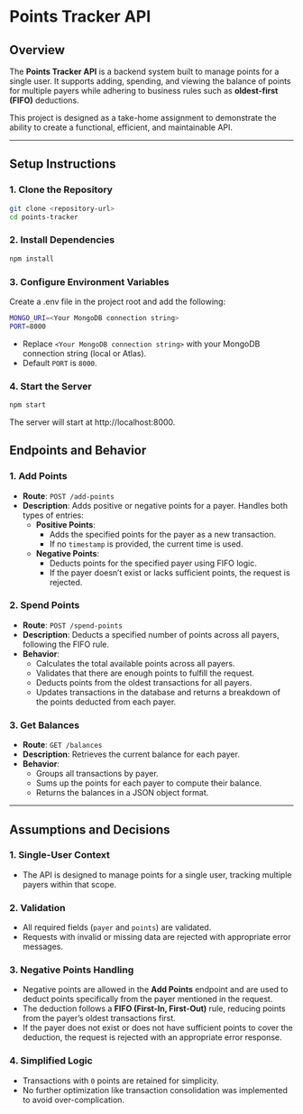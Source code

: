 
# **Points Tracker API**

## **Overview**
The **Points Tracker API** is a backend system built to manage points for a single user. It supports adding, spending, and viewing the balance of points for multiple payers while adhering to business rules such as **oldest-first (FIFO)** deductions.

This project is designed as a take-home assignment to demonstrate the ability to create a functional, efficient, and maintainable API.

---

## **Setup Instructions**

### 1. Clone the Repository
```bash
git clone <repository-url>
cd points-tracker
```
### **2. Install Dependencies**
```bash
npm install
```

### 3. Configure Environment Variables
Create a .env file in the project root and add the following:
```bash
MONGO_URI=<Your MongoDB connection string>
PORT=8000
```
- Replace `<Your MongoDB connection string>` with your MongoDB connection string (local or Atlas).
- Default `PORT` is `8000`.

### **4. Start the Server**
```bash
npm start
```
The server will start at http://localhost:8000.

## **Endpoints and Behavior**

### **1. Add Points**
- **Route**: `POST /add-points`
- **Description**: Adds positive or negative points for a payer. Handles both types of entries:
  - **Positive Points**:
    - Adds the specified points for the payer as a new transaction.
    - If no `timestamp` is provided, the current time is used.
  - **Negative Points**:
    - Deducts points for the specified payer using FIFO logic.
    - If the payer doesn’t exist or lacks sufficient points, the request is rejected.

### **2. Spend Points**
- **Route**: `POST /spend-points`
- **Description**: Deducts a specified number of points across all payers, following the FIFO rule.
- **Behavior**:
  - Calculates the total available points across all payers.
  - Validates that there are enough points to fulfill the request.
  - Deducts points from the oldest transactions for all payers.
  - Updates transactions in the database and returns a breakdown of the points deducted from each payer.

### **3. Get Balances**
- **Route**: `GET /balances`
- **Description**: Retrieves the current balance for each payer.
- **Behavior**:
  - Groups all transactions by payer.
  - Sums up the points for each payer to compute their balance.
  - Returns the balances in a JSON object format.

---

## **Assumptions and Decisions**

### **1. Single-User Context**
- The API is designed to manage points for a single user, tracking multiple payers within that scope.

### **2. Validation**
- All required fields (`payer` and `points`) are validated.
- Requests with invalid or missing data are rejected with appropriate error messages.

### **3. Negative Points Handling**
- Negative points are allowed in the **Add Points** endpoint and are used to deduct points specifically from the payer mentioned in the request.
- The deduction follows a **FIFO (First-In, First-Out)** rule, reducing points from the payer’s oldest transactions first.
- If the payer does not exist or does not have sufficient points to cover the deduction, the request is rejected with an appropriate error response.

### **4. Simplified Logic**
- Transactions with `0` points are retained for simplicity.
- No further optimization like transaction consolidation was implemented to avoid over-complication.
